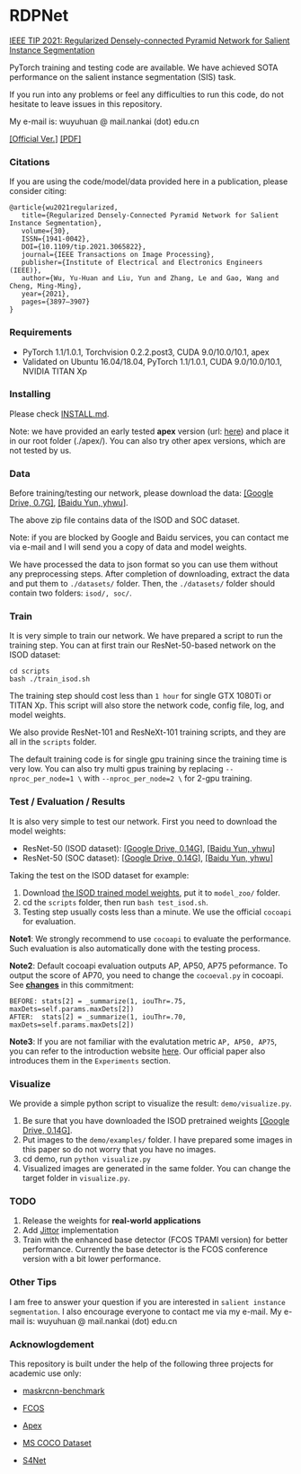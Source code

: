 # RDPNet

[IEEE TIP 2021: Regularized Densely-connected Pyramid Network for Salient Instance Segmentation](https://ieeexplore.ieee.org/document/9382868)

PyTorch training and testing code are available. We have achieved SOTA performance on the salient instance segmentation (SIS) task.

If you run into any problems or feel any difficulties to run this code, do not hesitate to leave issues in this repository.

My e-mail is: wuyuhuan @ mail.nankai (dot) edu.cn

[[Official Ver.]](https://ieeexplore.ieee.org/document/9382868)
[[PDF]](https://mmcheng.net/wp-content/uploads/2021/03/21TIPInstSal.pdf)

### Citations

If you are using the code/model/data provided here in a publication, please consider citing:

````
@article{wu2021regularized,
   title={Regularized Densely-Connected Pyramid Network for Salient Instance Segmentation},
   volume={30},
   ISSN={1941-0042},
   DOI={10.1109/tip.2021.3065822},
   journal={IEEE Transactions on Image Processing},
   publisher={Institute of Electrical and Electronics Engineers (IEEE)},
   author={Wu, Yu-Huan and Liu, Yun and Zhang, Le and Gao, Wang and Cheng, Ming-Ming},
   year={2021},
   pages={3897–3907}
}
````

### Requirements

* PyTorch 1.1/1.0.1, Torchvision 0.2.2.post3, CUDA 9.0/10.0/10.1, apex
* Validated on Ubuntu 16.04/18.04, PyTorch 1.1/1.0.1, CUDA 9.0/10.0/10.1, NVIDIA TITAN Xp

### Installing

Please check [INSTALL.md](INSTALL.md).

Note: we have provided an early tested **apex** version (url: [here](https://github.com/NVIDIA/apex/tree/f2b3a62c8941027253b2decba96ba099f611387e)) and place
it in our root folder (./apex/). You can also try other apex versions, which are not tested by us.

### Data

Before training/testing our network, please download the data: [[Google Drive, 0.7G]](https://drive.google.com/file/d/1FR7K6gdIStio-QEimxGqN-VHgGrIJMN6), [[Baidu Yun, yhwu]](https://pan.baidu.com/s/1s5tdYinlwVKTg09mA_l-Fg).

The above zip file contains data of the ISOD and SOC dataset.

Note: if you are blocked by Google and Baidu services, you can contact me via e-mail and I will send you a copy of data and model weights.

We have processed the data to json format so you can use them without any preprocessing steps. 
After completion of downloading, extract the data and put them to `./datasets/` folder.
Then, the `./datasets/` folder should contain two folders: `isod/, soc/`.

### Train

It is very simple to train our network. We have prepared a script to run the training step.
You can at first train our ResNet-50-based network on the ISOD dataset:

```
cd scripts
bash ./train_isod.sh
```

The training step should cost less than `1 hour` for single GTX 1080Ti or TITAN Xp. This script will also store the network code, config file, log, and model weights.

We also provide ResNet-101 and ResNeXt-101 training scripts, and they are all in the `scripts` folder.

The default training code is for single gpu training since the training time is very low. You can also try multi gpus training by replacing 
`--nproc_per_node=1 \` with `--nproc_per_node=2 \` for 2-gpu training.


### Test / Evaluation / Results

It is also very simple to test our network. First you need to download the model weights:

* ResNet-50 (ISOD dataset): [[Google Drive, 0.14G]](https://drive.google.com/file/d/1P9HnPbeHKL_1EzKOcVYhjiYXyUiKCaYP/view?usp=sharing), [[Baidu Yun, yhwu]](https://pan.baidu.com/s/1pWCp6lwmEQW-07WGLl_zgw)
* ResNet-50 (SOC dataset): [[Google Drive, 0.14G]](https://drive.google.com/file/d/1faQeoplwGPcWoMzrTHKs2YX9BYjUaCwD/view?usp=sharing), [[Baidu Yun, yhwu]](https://pan.baidu.com/s/1gN2a5Nd6eNBtd774uHk8XQ)

Taking the test on the ISOD dataset for example: 
1. Download [the ISOD trained model weights](), put it to `model_zoo/` folder.
2. cd the `scripts` folder, then run `bash test_isod.sh`.
3. Testing step usually costs less than a minute. We use the official `cocoapi` for evaluation.


**Note1**: We strongly recommend to use `cocoapi` to evaluate the performance. Such evaluation is also automatically done with the testing process.

**Note2**: Default cocoapi evaluation outputs AP, AP50, AP75 peformance. To output the score of AP70, you need to change the `cocoeval.py` in cocoapi.
See [**changes**](https://github.com/yuhuan-wu/cocoapi/commit/143563fe819d47080aabe1b5d6d4bb85669b8844#) in this commitment:

````
BEFORE: stats[2] = _summarize(1, iouThr=.75, maxDets=self.params.maxDets[2])
AFTER:  stats[2] = _summarize(1, iouThr=.70, maxDets=self.params.maxDets[2])
````

**Note3**: If you are not familiar with the evalutation metric `AP, AP50, AP75`, you can refer to the introduction website [here](https://cocodataset.org/#detection-eval). Our official paper also introduces them in the `Experiments` section.

### Visualize

We provide a simple python script to visualize the result: `demo/visualize.py`.

1. Be sure that you have downloaded the ISOD pretrained weights [[Google Drive, 0.14G]](https://drive.google.com/file/d/1P9HnPbeHKL_1EzKOcVYhjiYXyUiKCaYP/view?usp=sharing).
2. Put images to the `demo/examples/` folder. I have prepared some images in this paper so do not worry that you have no images.
3. cd demo, run `python visualize.py`
4. Visualized images are generated in the same folder. You can change the target folder in `visualize.py`.

### TODO

1. Release the weights for **real-world applications**
2. Add [Jittor](https://github.com/Jittor/jittor) implementation
3. Train with the enhanced base detector (FCOS TPAMI version) for better performance. Currently the base detector is the FCOS conference version with a bit lower performance.

### Other Tips

I am free to answer your question if you are interested in `salient instance segmentation`.
I also encourage everyone to contact me via my e-mail. My e-mail is: wuyuhuan @ mail.nankai (dot) edu.cn


### Acknowlogdement

This repository is built under the help of the following three projects for academic use only:

* [maskrcnn-benchmark](https://github.com/facebookresearch/maskrcnn-benchmark)

* [FCOS](https://github.com/tianzhi0549/FCOS)

* [Apex](https://github.com/NVIDIA/apex)

* [MS COCO Dataset](https://cocodataset.org/)

* [S4Net](https://github.com/RuochenFan/S4Net)
